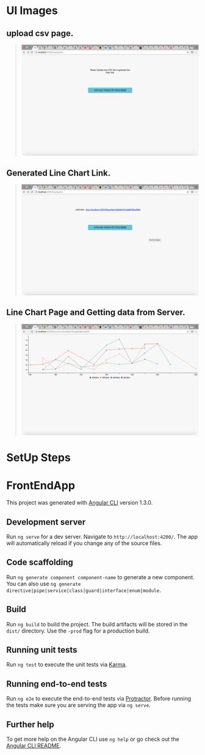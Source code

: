 # UI Images

## upload csv page.

><img src="https://github.com/iravitejakumar/FissionLabsFrontEnd/blob/master/Screen%20Shot%202017-12-05%20at%207.44.57%20PM.png">

## Generated Line Chart Link.

><img src="https://github.com/iravitejakumar/FissionLabsFrontEnd/blob/master/Screen%20Shot%202017-12-05%20at%207.45.06%20PM.png">

## Line Chart Page and Getting data from Server.


><img src="https://github.com/iravitejakumar/FissionLabsFrontEnd/blob/master/Screen%20Shot%202017-12-05%20at%207.45.11%20PM.png">


# SetUp Steps

# FrontEndApp

This project was generated with [Angular CLI](https://github.com/angular/angular-cli) version 1.3.0.

## Development server

Run `ng serve` for a dev server. Navigate to `http://localhost:4200/`. The app will automatically reload if you change any of the source files.

## Code scaffolding

Run `ng generate component component-name` to generate a new component. You can also use `ng generate directive|pipe|service|class|guard|interface|enum|module`.

## Build

Run `ng build` to build the project. The build artifacts will be stored in the `dist/` directory. Use the `-prod` flag for a production build.

## Running unit tests

Run `ng test` to execute the unit tests via [Karma](https://karma-runner.github.io).

## Running end-to-end tests

Run `ng e2e` to execute the end-to-end tests via [Protractor](http://www.protractortest.org/).
Before running the tests make sure you are serving the app via `ng serve`.

## Further help

To get more help on the Angular CLI use `ng help` or go check out the [Angular CLI README](https://github.com/angular/angular-cli/blob/master/README.md).

